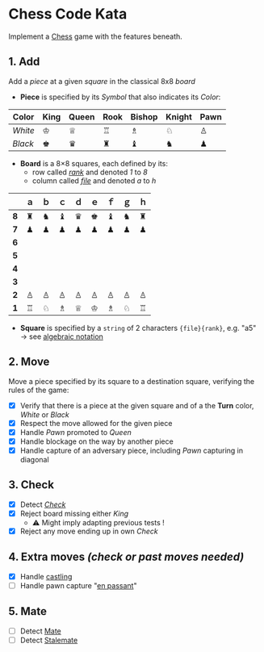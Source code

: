 # Chess Code Kata

Implement a [Chess](https://en.wikipedia.org/wiki/Chess) game with the features beneath.

## 1. Add

Add a *piece* at a given *square* in the classical 8x8 *board*

- **Piece** is specified by its *Symbol* that also indicates its *Color*:

| Color   | King | Queen | Rook | Bishop | Knight | Pawn |
|---------|------|-------|------|--------|--------|------|
| *White* | ♔    | ♕     | ♖    | ♗      | ♘      | ♙    |
| *Black* | ♚    | ♛     | ♜    | ♝      | ♞      | ♟    |

- **Board** is a 8×8 squares, each defined by its:
  - row called [*rank*](https://en.wikipedia.org/wiki/Glossary_of_chess#ranks) and denoted *1* to *8*
  - column called [*file*](https://en.wikipedia.org/wiki/Glossary_of_chess#files) and denoted *a* to *h*

|       | ａ | ｂ | ｃ | ｄ | ｅ | ｆ | ｇ | ｈ |
|-------|:-:|:-:|:-:|:-:|:-:|:-:|:-:|:-:|
| **8** | ♜ | ♞ | ♝ | ♛ | ♚ | ♝ | ♞ | ♜ |
| **7** | ♟ | ♟ | ♟ | ♟ | ♟ | ♟ | ♟ | ♟ |
| **6** |   |   |   |   |   |   |   |   |
| **5** |   |   |   |   |   |   |   |   |
| **4** |   |   |   |   |   |   |   |   |
| **3** |   |   |   |   |   |   |   |   |
| **2** | ♙ | ♙ | ♙ | ♙ | ♙ | ♙ | ♙ | ♙ |
| **1** | ♖ | ♘ | ♗ | ♕ | ♔ | ♗ | ♘ | ♖ |

- **Square** is specified by a `string` of 2 characters `{file}{rank}`, e.g. "a5"<br>
  → see [algebraic notation](https://en.wikipedia.org/wiki/Algebraic_notation_(chess))

## 2. Move

Move a piece specified by its square to a destination square, verifying the rules of the game:

- [x] Verify that there is a piece at the given square and of a the **Turn** color, *White* or *Black*
- [x] Respect the move allowed for the given piece
- [x] Handle *Pawn* promoted to *Queen*
- [x] Handle blockage on the way by another piece
- [x] Handle capture of an adversary piece, including *Pawn* capturing in diagonal

## 3. Check

- [x] Detect [*Check*](https://en.wikipedia.org/wiki/Check_(chess))
- [x] Reject board missing either *King*
  - ⚠️ Might imply adapting previous tests !
- [x] Reject any move ending up in own *Check*

## 4. Extra moves *(check or past moves needed)*

- [x] Handle [castling](https://en.wikipedia.org/wiki/Castling)
- [ ] Handle pawn capture "[en passant](https://en.wikipedia.org/wiki/En_passant)"

## 5. Mate

- [ ] Detect [Mate](https://en.wikipedia.org/wiki/Checkmate)
- [ ] Detect [Stalemate](https://en.wikipedia.org/wiki/Stalemate)
